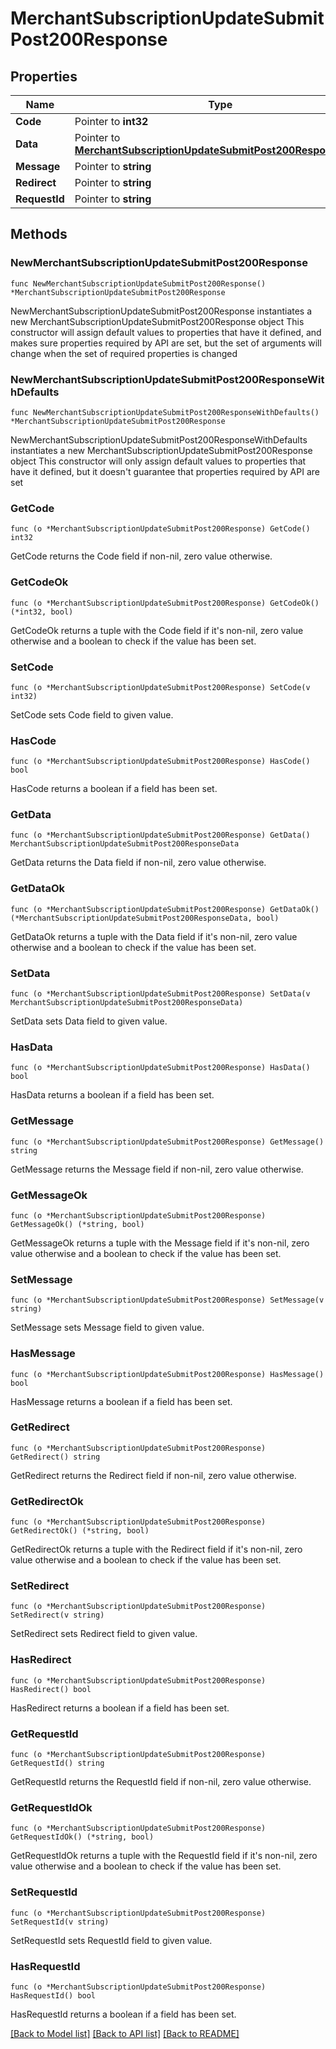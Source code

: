 # MerchantSubscriptionUpdateSubmitPost200Response

## Properties

Name | Type | Description | Notes
------------ | ------------- | ------------- | -------------
**Code** | Pointer to **int32** |  | [optional] 
**Data** | Pointer to [**MerchantSubscriptionUpdateSubmitPost200ResponseData**](MerchantSubscriptionUpdateSubmitPost200ResponseData.md) |  | [optional] 
**Message** | Pointer to **string** |  | [optional] 
**Redirect** | Pointer to **string** |  | [optional] 
**RequestId** | Pointer to **string** |  | [optional] 

## Methods

### NewMerchantSubscriptionUpdateSubmitPost200Response

`func NewMerchantSubscriptionUpdateSubmitPost200Response() *MerchantSubscriptionUpdateSubmitPost200Response`

NewMerchantSubscriptionUpdateSubmitPost200Response instantiates a new MerchantSubscriptionUpdateSubmitPost200Response object
This constructor will assign default values to properties that have it defined,
and makes sure properties required by API are set, but the set of arguments
will change when the set of required properties is changed

### NewMerchantSubscriptionUpdateSubmitPost200ResponseWithDefaults

`func NewMerchantSubscriptionUpdateSubmitPost200ResponseWithDefaults() *MerchantSubscriptionUpdateSubmitPost200Response`

NewMerchantSubscriptionUpdateSubmitPost200ResponseWithDefaults instantiates a new MerchantSubscriptionUpdateSubmitPost200Response object
This constructor will only assign default values to properties that have it defined,
but it doesn't guarantee that properties required by API are set

### GetCode

`func (o *MerchantSubscriptionUpdateSubmitPost200Response) GetCode() int32`

GetCode returns the Code field if non-nil, zero value otherwise.

### GetCodeOk

`func (o *MerchantSubscriptionUpdateSubmitPost200Response) GetCodeOk() (*int32, bool)`

GetCodeOk returns a tuple with the Code field if it's non-nil, zero value otherwise
and a boolean to check if the value has been set.

### SetCode

`func (o *MerchantSubscriptionUpdateSubmitPost200Response) SetCode(v int32)`

SetCode sets Code field to given value.

### HasCode

`func (o *MerchantSubscriptionUpdateSubmitPost200Response) HasCode() bool`

HasCode returns a boolean if a field has been set.

### GetData

`func (o *MerchantSubscriptionUpdateSubmitPost200Response) GetData() MerchantSubscriptionUpdateSubmitPost200ResponseData`

GetData returns the Data field if non-nil, zero value otherwise.

### GetDataOk

`func (o *MerchantSubscriptionUpdateSubmitPost200Response) GetDataOk() (*MerchantSubscriptionUpdateSubmitPost200ResponseData, bool)`

GetDataOk returns a tuple with the Data field if it's non-nil, zero value otherwise
and a boolean to check if the value has been set.

### SetData

`func (o *MerchantSubscriptionUpdateSubmitPost200Response) SetData(v MerchantSubscriptionUpdateSubmitPost200ResponseData)`

SetData sets Data field to given value.

### HasData

`func (o *MerchantSubscriptionUpdateSubmitPost200Response) HasData() bool`

HasData returns a boolean if a field has been set.

### GetMessage

`func (o *MerchantSubscriptionUpdateSubmitPost200Response) GetMessage() string`

GetMessage returns the Message field if non-nil, zero value otherwise.

### GetMessageOk

`func (o *MerchantSubscriptionUpdateSubmitPost200Response) GetMessageOk() (*string, bool)`

GetMessageOk returns a tuple with the Message field if it's non-nil, zero value otherwise
and a boolean to check if the value has been set.

### SetMessage

`func (o *MerchantSubscriptionUpdateSubmitPost200Response) SetMessage(v string)`

SetMessage sets Message field to given value.

### HasMessage

`func (o *MerchantSubscriptionUpdateSubmitPost200Response) HasMessage() bool`

HasMessage returns a boolean if a field has been set.

### GetRedirect

`func (o *MerchantSubscriptionUpdateSubmitPost200Response) GetRedirect() string`

GetRedirect returns the Redirect field if non-nil, zero value otherwise.

### GetRedirectOk

`func (o *MerchantSubscriptionUpdateSubmitPost200Response) GetRedirectOk() (*string, bool)`

GetRedirectOk returns a tuple with the Redirect field if it's non-nil, zero value otherwise
and a boolean to check if the value has been set.

### SetRedirect

`func (o *MerchantSubscriptionUpdateSubmitPost200Response) SetRedirect(v string)`

SetRedirect sets Redirect field to given value.

### HasRedirect

`func (o *MerchantSubscriptionUpdateSubmitPost200Response) HasRedirect() bool`

HasRedirect returns a boolean if a field has been set.

### GetRequestId

`func (o *MerchantSubscriptionUpdateSubmitPost200Response) GetRequestId() string`

GetRequestId returns the RequestId field if non-nil, zero value otherwise.

### GetRequestIdOk

`func (o *MerchantSubscriptionUpdateSubmitPost200Response) GetRequestIdOk() (*string, bool)`

GetRequestIdOk returns a tuple with the RequestId field if it's non-nil, zero value otherwise
and a boolean to check if the value has been set.

### SetRequestId

`func (o *MerchantSubscriptionUpdateSubmitPost200Response) SetRequestId(v string)`

SetRequestId sets RequestId field to given value.

### HasRequestId

`func (o *MerchantSubscriptionUpdateSubmitPost200Response) HasRequestId() bool`

HasRequestId returns a boolean if a field has been set.


[[Back to Model list]](../README.md#documentation-for-models) [[Back to API list]](../README.md#documentation-for-api-endpoints) [[Back to README]](../README.md)


